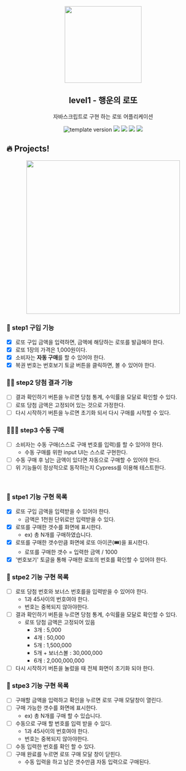 <p align="middle" >
  <img width="200px;" src="./src/images/lotto_ball.png"/>
</p>
<h2 align="middle">level1 - 행운의 로또</h2>
<p align="middle">자바스크립트로 구현 하는 로또 어플리케이션</p>
<p align="middle">
<img src="https://img.shields.io/badge/version-1.0.0-blue?style=flat-square" alt="template version"/>
<img src="https://img.shields.io/badge/language-html-red.svg?style=flat-square"/>
<img src="https://img.shields.io/badge/language-css-blue.svg?style=flat-square"/>
<img src="https://img.shields.io/badge/language-js-yellow.svg?style=flat-square"/>
<a href="https://github.com/daybrush/moveable/blob/master/LICENSE" target="_blank">
  <img src="https://img.shields.io/github/license/daybrush/moveable.svg?style=flat-square&label=license&color=08CE5D"/>
  </a>
</p>

## 🔥 Projects!

<p align="middle">
  <img width="400" src="./src/images/lotto_ui.png">
</p>

### 🎯 step1 구입 기능

- [x] 로또 구입 금액을 입력하면, 금액에 해당하는 로또를 발급해야 한다.
- [x] 로또 1장의 가격은 1,000원이다.
- [x] 소비자는 **자동 구매**를 할 수 있어야 한다.
- [x] 복권 번호는 번호보기 토글 버튼을 클릭하면, 볼 수 있어야 한다.

### 🎯🎯 step2 당첨 결과 기능

- [ ] 결과 확인하기 버튼을 누르면 당첨 통계, 수익률을 모달로 확인할 수 있다.
- [ ] 로또 당첨 금액은 고정되어 있는 것으로 가정한다.
- [ ] 다시 시작하기 버튼을 누르면 초기화 되서 다시 구매를 시작할 수 있다.

### 🎯🎯🎯 step3 수동 구매

- [ ] 소비자는 수동 구매(스스로 구매 번호를 입력)를 할 수 있어야 한다.
  - 수동 구매를 위한 input UI는 스스로 구현한다.
- [ ] 수동 구매 후 남는 금액이 있다면 자동으로 구매할 수 있어야 한다.
- [ ] 위 기능들이 정상적으로 동작하는지 Cypress를 이용해 테스트한다.

<br>

### 📝 stpe1 기능 구현 목록

- [x] 로또 구입 금액을 입력받을 수 있어야 한다.
  - 금액은 1천원 단위로만 입력받을 수 있다.
- [x] 로또를 구매한 갯수를 화면에 표시한다.
  - ex) 총 N개를 구매하였습니다.
- [x] 로또를 구매한 갯수만큼 화면에 로또 아이콘(🎟️)을 표시한다.
  - 로또를 구매한 갯수 = 입력한 금액 / 1000
- [x] '번호보기' 토글을 통해 구매한 로또의 번호를 확인할 수 있어야 한다.

### 📝 stpe2 기능 구현 목록

- [ ] 로또 당첨 번호와 보너스 번호를을 입력받을 수 있어야 한다.
  - 1과 45사이의 번호여야 한다.
  - 번호는 중복되지 않아야한다.
- [ ] 결과 확인하기 버튼을 누르면 당첨 통계, 수익률을 모달로 확인할 수 있다.
  - 로또 당첨 금액은 고정되어 있음
    - 3개 : 5,000
    - 4개 : 50,000
    - 5개 : 1,500,000
    - 5개 + 보너스볼 : 30,000,000
    - 6개 : 2,000,000,000
- [ ] 다시 시작하기 버튼을 눌렀을 때 전체 화면이 초기화 되야 한다.

### 📝 stpe3 기능 구현 목록

- [ ] 구매할 금액을 입력하고 확인을 누르면 로또 구매 모달창이 열린다.
- [ ] 구매 가능한 갯수를 화면에 표시한다.
  - ex) 총 N개를 구매 할 수 있습니다.
- [ ] 수동으로 구매 할 번호를 입력 받을 수 있다.
  - 1과 45사이의 번호여야 한다.
  - 번호는 중복되지 않아야한다.
- [ ] 수동 입력한 번호를 확인 할 수 있다.
- [ ] 구매 완료를 누르면 로또 구매 모달 창이 닫힌다.
  - 수동 입력을 하고 남은 갯수만큼 자동 입력으로 구매된다.
